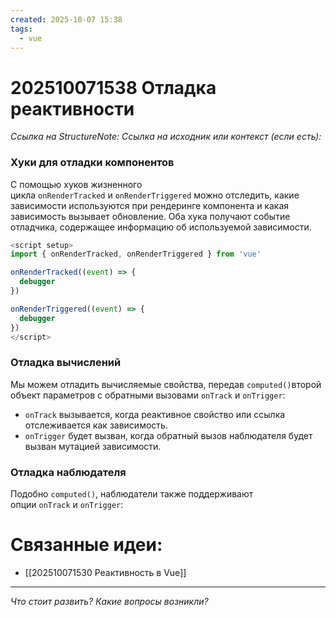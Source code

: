 ```yaml
---
created: 2025-10-07 15:38
tags:
  - vue
---
```

# 202510071538 Отладка реактивности

*Ссылка на StructureNote:*
*Ссылка на исходник или контекст (если есть):* 

### Хуки для отладки компонентов

С помощью хуков жизненного цикла `onRenderTracked` и `onRenderTriggered` можно отследить, какие зависимости используются при рендеринге компонента и какая зависимость вызывает обновление. Оба хука получают событие отладчика, содержащее информацию об используемой зависимости.

```js
<script setup>
import { onRenderTracked, onRenderTriggered } from 'vue'

onRenderTracked((event) => {
  debugger
})

onRenderTriggered((event) => {
  debugger
})
</script>
```

### Отладка вычислений[​](https://ru.vuejs.org/guide/extras/reactivity-in-depth.html#computed-debugging)

Мы можем отладить вычисляемые свойства, передав `computed()`второй объект параметров с обратными вызовами `onTrack` и `onTrigger`:

- `onTrack` вызывается, когда реактивное свойство или ссылка отслеживается как зависимость.
- `onTrigger` будет вызван, когда обратный вызов наблюдателя будет вызван мутацией зависимости.

### Отладка наблюдателя[​](https://ru.vuejs.org/guide/extras/reactivity-in-depth.html#watcher-debugging)

Подобно `computed()`, наблюдатели также поддерживают опции `onTrack` и `onTrigger`:

# Связанные идеи:

* [[202510071530 Реактивность в Vue]]
---

*Что стоит развить? Какие вопросы возникли?*
